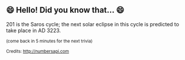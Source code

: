 ## :smile: Hello! Did you know that... :smile:
201 is the Saros cycle; the next solar eclipse in this cycle is predicted to take place in AD 3223.

<sup>(come back in 5 minutes for the next trivia)</sup>


<sup>Credits: http://numbersapi.com</sup>
